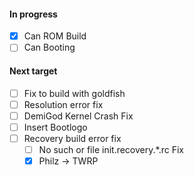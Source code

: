 #### In progress
- [x] Can ROM Build
- [ ] Can Booting

#### Next target
- [ ] Fix to build with goldfish
- [ ] Resolution error fix
- [ ] DemiGod Kernel Crash Fix
- [ ] Insert Bootlogo
- [ ] Recovery build error fix
  - [ ] No such or file init.recovery.*.rc Fix
  - [x] Philz -> TWRP